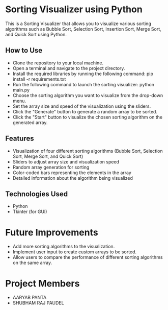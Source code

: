 # Sorting Visualizer using Python
This is a Sorting Visualizer that allows you to visualize various sorting algorithms such as Bubble Sort, Selection Sort, Insertion Sort, Merge Sort, and Quick Sort using Python.

## How to Use
- Clone the repository to your local machine.
- Open a terminal and navigate to the project directory.
- Install the required libraries by running the following command: pip install -r requirements.txt
- Run the following command to launch the sorting visualizer: python main.py
- Choose the sorting algorithm you want to visualize from the drop-down menu.
- Set the array size and speed of the visualization using the sliders.
- Click the "Generate" button to generate a random array to be sorted.
- Click the "Start" button to visualize the chosen sorting algorithm on the generated array.
## Features
- Visualization of four different sorting algorithms (Bubble Sort, Selection Sort, Merge Sort, and Quick Sort)
- Sliders to adjust array size and visualization speed
- Random array generation for sorting
- Color-coded bars representing the elements in the array
- Detailed information about the algorithm being visualized
## Technologies Used
- Python
- Tkinter (for GUI)
# Future Improvements
- Add more sorting algorithms to the visualization.
- Implement user input to create custom arrays to be sorted.
- Allow users to compare the performance of different sorting algorithms on the same array.


# Project Members
- AARYAB PANTA 
- SHUBHAM RAJ PAUDEL